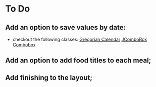 To Do
=====

## Add an option to save values by date:
- checkout the following classes:
  [Gregorian Calendar](https://docs.oracle.com/javase/7/docs/api/java/util/GregorianCalendar.html)
  [JComboBox](https://docs.oracle.com/javase/8/docs/api/javax/swing/JComboBox.html)
  [Combobox](https://docs.oracle.com/javase/tutorial/uiswing/components/combobox.html)

## Add an option to add food titles to each meal;

## Add finishing to the layout;
